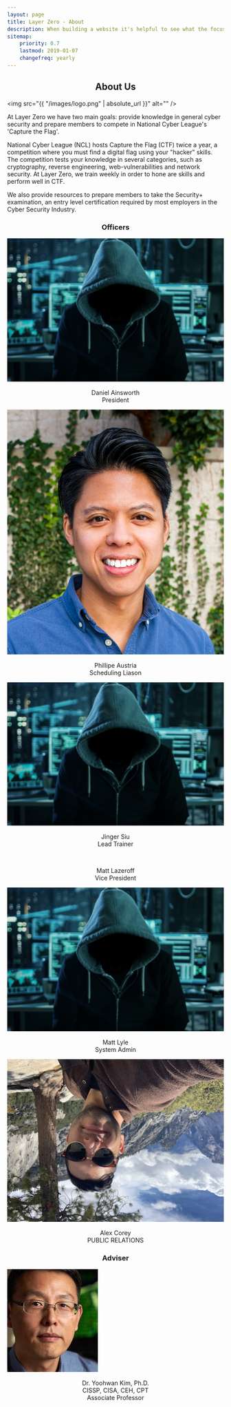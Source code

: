 ```yaml
---
layout: page
title: Layer Zero - About 
description: When building a website it's helpful to see what the focus of your site is. This page is an example of how to show a website's focus.
sitemap:
    priority: 0.7
    lastmod: 2019-01-07
    changefreq: yearly
---
```

## About Us

<span class="image left"><img src="{{ "/images/logo.png" | absolute_url }}" alt="" /></span>

At Layer Zero we have two main goals: provide knowledge in general cyber security and prepare members to compete in National Cyber League's 'Capture the Flag'.

National Cyber League (NCL) hosts Capture the Flag (CTF) twice a year, a competition where you must find a digital flag using your "hacker" skills. The competition tests your knowledge in several categories, such as cryptography, reverse engineering, web-vulnerabilities and network security. At Layer Zero, we train weekly in order to hone are skills and perform well in CTF.

We also provide resources to prepare members to take the Security+ examination, an entry level certification required by most employers in the Cyber Security Industry.

### Officers
<div class="box alt">
    <div class="row 50% uniform">
    <div class="4u">
            <div>
                <span class="image fit"><img src="/images/hacker.jpg" alt="" class="img-profile"/></span>
                <p class="bio">
                    Daniel Ainsworth<br>
                    President
                </p>
            </div>
        </div>
        <div class="4u">
            <div>
                <span class="image fit"><img src="/images/phill-profile.jpg" class="img-profile" alt="" /></span>
                <p class="bio">
                    Phillipe Austria<br>
                    Scheduling Liason
                </p>
            </div>
        </div>
        <div class="4u">
            <div>
                <span class="image fit"><img src="/images/hacker.jpg" alt="" class="img-profile" /></span>
                <p class="bio">
                    Jinger Siu<br>
                    Lead Trainer
                </p>
            </div>
        </div>
        <div class="4u$">
            <div>
                <span class="image fit"><img src="{{ "/images/hacker.jpg" | absolute_url }}" alt="" class="img-profile"/></span>
                <p class="bio">
                    Matt Lazeroff<br>
                    Vice President
                </p>
            </div>
        </div>
        <div class="4u">
            <div>
                <span class="image fit"><img src="/images/hacker.jpg" alt="" class="img-profile" /></span>
                <p class="bio">
                    Matt Lyle<br>
                    System Admin
                </p>
            </div>
        </div>
         <div class="4u">
            <div>
                <span class="image fit"><img src="/images/AlexPic.JPG" alt="" class="img-profile rotate"/></span>
                <p class="bio">
                  Alex Corey<br>
                     PUBLIC RELATIONS
                </p>
            </div>
        </div>
    </div>
</div>

### Adviser
<div class="box alt">
    <div class="adviser-pic 5u">
        <span class="image fit"><img src="/images/kim-adviser.jpg" alt="" /></span>
        <p class="bio">
            Dr. Yoohwan Kim, Ph.D.<br>
            CISSP, CISA, CEH, CPT<br>
            Associate Professor
        </p>
    </div>
<div>

<style>
#about-us, #officers, #adviser, .bio {
    text-align:center;
}

.adviser-pic {
    display: block;
     margin-left: auto;
     margin-right: auto;
}
</style>
